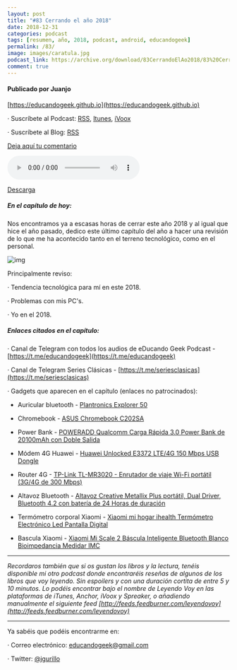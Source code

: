 ```yaml
---
layout: post
title: "#83 Cerrando el año 2018"
date: 2018-12-31
categories: podcast
tags: [resumen, año, 2018, podcast, android, educandogeek]
permalink: /83/
image: images/caratula.jpg
podcast_link: https://archive.org/download/83CerrandoElAo2018/83%20Cerrando%20el%20a%C3%B1o%202018.mp3
comment: true
---
```


#### Publicado por Juanjo

[https://educandogeek.github.io](https://educandogeek.github.io)

· Suscríbete al Podcast: [RSS](http://feeds.feedburner.com/educandogeek), [Itunes](https://itunes.apple.com/es/podcast/educando-geek/id1110060146?mt=2), [iVoox](https://www.ivoox.com/podcast-educando-geek_sq_f1580544_1.html)

· Suscríbete al Blog: [RSS](http://feeds.feedburner.com/educandogeekblog)

[Deja aquí tu comentario](https://educandogeek.github.io/83/)

<audio controls>
  <source src="{{ page.podcast_link }}" type="audio/mp3">
</audio>


[Descarga][Mp3]





##### En el capítulo de hoy:


Nos encontramos ya a escasas horas de cerrar este año 2018 y al igual que hice el año pasado, dedico este último capítulo del año a hacer una revisión de lo que me ha acontecido tanto en el terreno tecnológico, como en el personal.


![img](https://i.imgur.com/W0y90w3.jpg)


Principalmente reviso:

· Tendencia tecnológica para mí en este 2018.

· Problemas con mis PC's.

· Yo en el 2018.






##### Enlaces citados en el capítulo:


· Canal de Telegram con todos los audios de eDucando Geek Podcast - [https://t.me/educandogeek](https://t.me/educandogeek)

· Canal de Telegram Series Clásicas - [https://t.me/seriesclasicas](https://t.me/seriesclasicas)

· Gadgets que aparecen en el capítulo (enlaces no patrocinados):

- Auricular bluetooth - [Plantronics Explorer 50](https://www.amazon.es/gp/product/B00SF6NR5G/ref=oh_aui_detailpage_o05_s00?ie=UTF8&psc=1)

- Chromebook - [ASUS Chromebook C202SA](https://www.amazon.es/Chromebook-C202SA-GJ0025-OSS-768Pixeles-ordenador-portatil/dp/B01HX5CL3I/ref=sr_1_2?ie=UTF8&qid=1546207500&sr=8-2&keywords=asus+c202sa)

- Power Bank - [POWERADD Qualcomm Carga Rápida 3.0 Power Bank de 20100mAh con Doble Salida](https://www.amazon.es/gp/product/B01IVOILLQ/ref=oh_aui_detailpage_o04_s00?ie=UTF8&psc=1)

- Módem 4G Huawei - [Huawei Unlocked E3372 LTE/4G 150 Mbps USB Dongle](https://www.amazon.es/gp/product/B07BNRZH3T/ref=oh_aui_detailpage_o03_s00?ie=UTF8&psc=1)

- Router 4G - [TP-Link TL-MR3020 - Enrutador de viaje Wi-Fi portátil (3G/4G de 300 Mbps)](https://www.amazon.es/gp/product/B00634PLTW/ref=oh_aui_detailpage_o02_s00?ie=UTF8&psc=1)

- Altavoz Bluetooth - [Altavoz Creative Metallix Plus portátil, Dual Driver, Bluetooth 4.2 con batería de 24 Horas de duración](https://www.amazon.es/gp/product/B076HHBXWC/ref=oh_aui_detailpage_o00_s00?ie=UTF8&psc=1)

- Termómetro corporal Xiaomi - [Xiaomi mi hogar ihealth Termómetro Electrónico Led Pantalla Digital](https://www.amazon.es/ihealth-Term%C3%B3metro-Electr%C3%B3nico-Pantalla-Detector/dp/B07B4YK75J/ref=sr_1_1?ie=UTF8&qid=1546207911&sr=8-1&keywords=termometro+xiaomi)

- Bascula Xiaomi - [Xiaomi Mi Scale 2 Báscula Inteligente Bluetooth Blanco Bioimpedancia Medidar IMC](https://www.amazon.es/B%C3%A1scula-Inteligente-Bluetooth-Bioimpedancia-Medidar/dp/B07679MJRM/ref=sr_1_3?ie=UTF8&qid=1546207992&sr=8-3&keywords=b%C3%A1scula+xiaomi)



 
_______________

*Recordaros también que si os gustan los libros y la lectura, tenéis disponible mi otro podcast donde encontraréis reseñas de algunos de los libros que voy leyendo. Sin espoilers y con una duración cortita de entre 5 y 10 minutos. Lo podéis encontrar bajo el nombre de Leyendo Voy en las plataformas de iTunes, Anchor, iVoox y Spreaker, o añadiendo manualmente el siguiente feed [http://feeds.feedburner.com/leyendovoy](http://feeds.feedburner.com/leyendovoy)*






_______________

Ya sabéis que podéis encontrarme en:

· Correo electrónico: [educandogeek@gmail.com](mailto:educandogeek@gmail.com)

· Twitter: [@jgurillo](https://twitter.com/jgurillo)





[Mp3]: https://archive.org/download/83CerrandoElAo2018/83%20Cerrando%20el%20a%C3%B1o%202018.mp3
